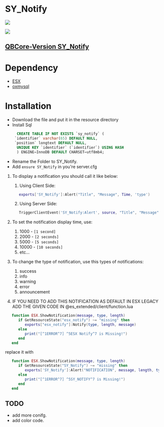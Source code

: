 # SY_Notify

<kbd><img src="https://user-images.githubusercontent.com/89760730/233840565-3baaad49-52b0-4a5c-9d0b-97be0be92efe.png" /><kbd>
   
   
<kbd><img src="https://user-images.githubusercontent.com/89760730/234043343-a3402e7b-e702-4106-88ff-c04dbe07f3e0.png" /></kbd>


## [QBCore-Version SY_Notify](https://github.com/SYNO-SY/SY_Notify-QBCore)

# Dependency
  - [ESX](https://github.com/esx-framework/esx_core)
  - [oxmysql](https://github.com/overextended/oxmysql)
  
# Installation
  - Download the file and put it in the resource directory
  - Install Sql
    ```sql
      CREATE TABLE IF NOT EXISTS `sy_notify` (
     `identifier` varchar(65) DEFAULT NULL,
     `position` longtext DEFAULT NULL,
      UNIQUE KEY `identifier` (`identifier`) USING HASH
      ) ENGINE=InnoDB DEFAULT CHARSET=utf8mb4;
    ```
  - Rename the Folder to SY_Notify.
  - Add ```ensure SY_Notify``` in you're server.cfg

1. To display a notification you should call it like below:
   1. Using Client Side:
    ```lua
       exports['SY_Notify']:Alert("Title", "Message", Time, 'type')
    ```
   2. Using Server Side:
    ```lua 
       TriggerClientEvent('SY_Notify:Alert', source, "Title", "Message", Time, 'type')
    ```
2. To set the notification display time, use:
   1. 1000 - `[1 second]`
   2. 2000 - `[2 seconds]`
   3. 5000 - `[5 seconds]`
   4. 10000 - `[10 seconds]`
   5. etc...

3. To change the type of notification, use this types of notifications:
   1. success
   2. info
   3. warning
   4. error
   5. announcement

5. IF YOU NEED TO ADD THIS NOTIFICATION AS DEFAULT IN ESX LEGACY ADD THE GIVEN CODE IN @es_extended/client/function.lua

```lua
   function ESX.ShowNotification(message, type, length)
      if GetResourceState("esx_notify") ~= "missing" then
         exports["esx_notify"]:Notify(type, length, message)
      else
         print("[^1ERROR^7] ^5ESX Notify^7 is Missing!")
      end
   end
```
replace it with
```lua
   function ESX.ShowNotification(message, type, length)
      if GetResourceState("SY_Notify") ~= "missing" then
         exports['SY_Notify']:Alert("NOTIFICATION", message, length, type)
      else
         print("[^1ERROR^7] ^5SY_NOTIFY^7 is Missing!")
      end
   end
```
## TODO
- add more conifg.
- add color code.
